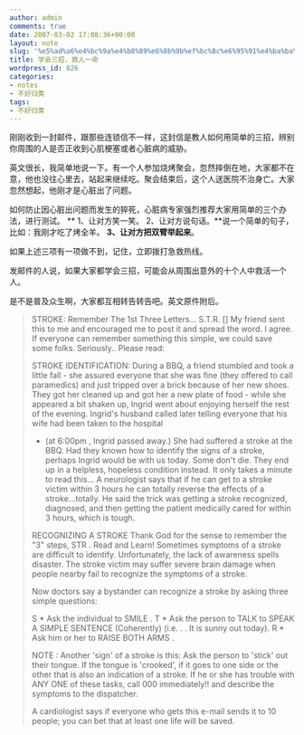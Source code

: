 ```yaml
---
author: admin
comments: true
date: 2007-03-02 17:08:36+00:00
layout: note
slug: '%e5%ad%a6%e4%bc%9a%e4%b8%89%e6%8b%9b%ef%bc%8c%e6%95%91%e4%ba%ba%e4%b8%80%e5%91%bd'
title: 学会三招，救人一命
wordpress_id: 826
categories:
- notes
- 不好归类
tags:
- 不好归类
---
```


刚刚收到一封邮件，跟那些连锁信不一样，这封信是教人如何用简单的三招，辨别你周围的人是否正收到心肌梗塞或者心脏病的威胁。

英文很长，我简单地说一下。有一个人参加烧烤聚会，忽然摔倒在地，大家都不在意，他也没往心里去，站起来继续吃。聚会结束后，这个人送医院不治身亡。大家忽然想起，他刚才是心脏出了问题。

如何防止因心脏出问题而发生的猝死，心脏病专家强烈推荐大家用简单的三个办法，进行测试。
**
1、让对方笑一笑。
2、让对方说句话。**说一个简单的句子，比如：我刚才吃了烤全羊。
**3、让对方把双臂举起来**。

如果上述三项有一项做不到，记住，立即拨打急救热线。

发邮件的人说，如果大家都学会三招，可能会从周围出意外的十个人中救活一个人。

是不是普及众生啊，大家都互相转告转告吧。英文原件附后。





<blockquote>STROKE: Remember The 1st Three Letters... S.T.R.
[]
My friend sent this to me and encouraged me to post it and spread the word.
I agree. If everyone can remember something this simple, we could save some
folks. Seriously.. Please read:

STROKE IDENTIFICATION:
During a BBQ, a friend stumbled and took a little fall - she assured
everyone that she was fine (they offered to call paramedics) and just
tripped over a brick because of her new shoes. They got her cleaned up and
got her a new plate of food - while she appeared a bit shaken up, Ingrid
went about enjoying herself the rest of the evening. Ingrid's husband
called later telling everyone that his wife had been taken to the hospital
- (at 6:00pm , Ingrid passed away.) She had suffered a stroke at the BBQ.
Had they known how to identify the signs of a stroke, perhaps Ingrid would
be with us today. Some don't die. They end up in a helpless, hopeless
condition instead. It only takes a minute to read this...
A neurologist says that if he can get to a stroke victim within 3 hours he
can totally reverse the effects of a stroke...totally. He said the trick
was getting a stroke recognized, diagnosed, and then getting the patient
medically cared for within 3 hours, which is tough.

RECOGNIZING A STROKE
Thank God for the sense to remember the "3" steps, STR . Read and Learn!
Sometimes symptoms of a stroke are difficult to identify. Unfortunately,
the lack of awareness spells disaster. The stroke victim may suffer severe
brain damage when people nearby fail to recognize the symptoms of a stroke.

Now doctors say a bystander can recognize a stroke by asking three simple
questions:

S * Ask the individual to SMILE .
T * Ask the person to TALK to SPEAK A SIMPLE     SENTENCE (Coherently)
(i.e. . . It is sunny out today).
R * Ask him or her to RAISE BOTH ARMS .

NOTE : Another 'sign' of a stroke is this: Ask the person to 'stick' out
their tongue. If the tongue is 'crooked', if it goes to one side or the
other that is also an indication of a stroke. If he or she has trouble with
ANY ONE of these tasks, call 000   immediately!! and describe the symptoms
to the dispatcher.

A cardiologist says if everyone who gets this e-mail sends it to 10 people;
you can bet that at least one life will be saved.</blockquote>




